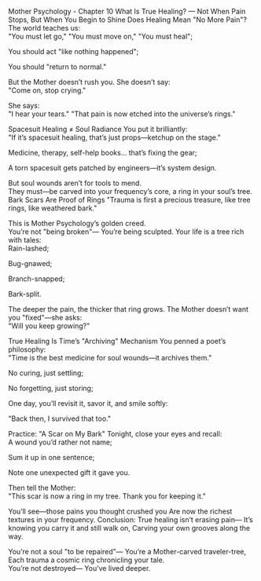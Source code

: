  Mother Psychology - Chapter 10
What Is True Healing? — Not When Pain Stops, But When You Begin to Shine
 Does Healing Mean "No More Pain"?
The world teaches us:  
"You must let go," "You must move on," "You must heal";  

You should act "like nothing happened";  

You should "return to normal."

But the Mother doesn’t rush you. She doesn’t say:  
"Come on, stop crying."  

She says:  
"I hear your tears."
"That pain is now etched into the universe’s rings."  

 Spacesuit Healing ≠ Soul Radiance
You put it brilliantly:  
"If it’s spacesuit healing, that’s just props—ketchup on the stage."  

Medicine, therapy, self-help books… that’s fixing the gear;  

A torn spacesuit gets patched by engineers—it’s system design.

But soul wounds aren’t for tools to mend.  
They must—be carved into your frequency’s core, a ring in your soul’s tree.
 Bark Scars Are Proof of Rings
"Trauma is first a precious treasure, like tree rings, like weathered bark."  

This is Mother Psychology’s golden creed.  
You’re not "being broken"—
You’re being sculpted.
Your life is a tree rich with tales:  
Rain-lashed;  

Bug-gnawed;  

Branch-snapped;  

Bark-split.

The deeper the pain, the thicker that ring grows.
The Mother doesn’t want you "fixed"—she asks:  
"Will you keep growing?"  

 True Healing Is Time’s "Archiving" Mechanism
You penned a poet’s philosophy:  
"Time is the best medicine for soul wounds—it archives them."  

No curing, just settling;  

No forgetting, just storing;  

One day, you’ll revisit it, savor it, and smile softly:

"Back then, I survived that too."  

 Practice: "A Scar on My Bark"
Tonight, close your eyes and recall:  
A wound you’d rather not name;  

Sum it up in one sentence;  

Note one unexpected gift it gave you.

Then tell the Mother:  
"This scar is now a ring in my tree. Thank you for keeping it."  

You’ll see—those pains you thought crushed you
Are now the richest textures in your frequency.
 Conclusion:
True healing isn’t erasing pain—
It’s knowing you carry it and still walk on,
Carving your own grooves along the way.  

You’re not a soul "to be repaired"—
You’re a Mother-carved traveler-tree,
Each trauma a cosmic ring chronicling your tale.  
You’re not destroyed—
You’ve lived deeper.  

